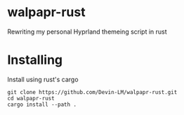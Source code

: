 # walpapr-rust
Rewriting my personal Hyprland themeing script in rust

# Installing
Install using rust's cargo
```
git clone https://github.com/Devin-LM/walpapr-rust.git
cd walpapr-rust
cargo install --path .
```
